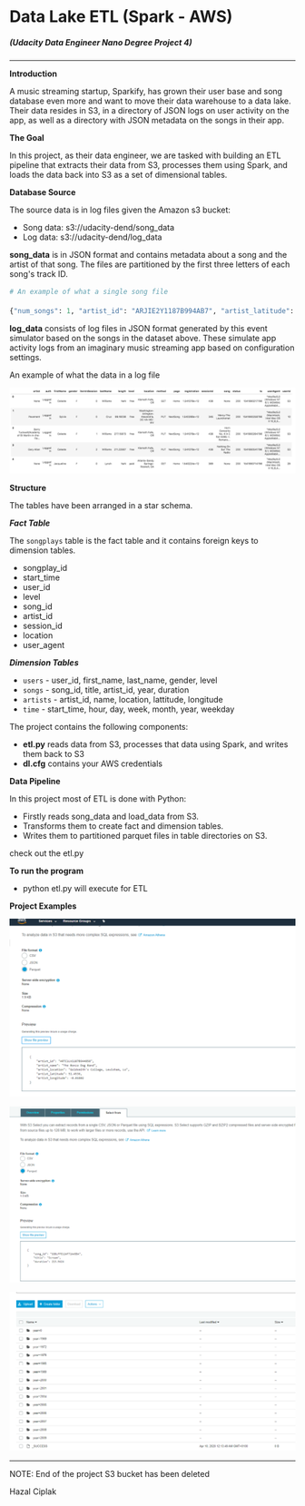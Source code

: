 # Data Lake ETL (Spark - AWS)

##### (Udacity Data Engineer Nano Degree Project 4)
---------------

**Introduction**


A music streaming startup, Sparkify, has grown their user base and song database even more and want to move their data warehouse to a data lake. Their data resides in S3, in a directory of JSON logs on user activity on the app, as well as a directory with JSON metadata on the songs in their app.



**The Goal**

In this project, as their data engineer, we are tasked with building an ETL pipeline that extracts their data from S3, processes them using Spark, and loads the data back into S3 as a set of dimensional tables. 

**Database Source**

The source data is in log files given the Amazon s3 bucket:

 - Song data: s3://udacity-dend/song_data
 - Log data: s3://udacity-dend/log_data

**song_data** is in JSON format and contains metadata about a song and the artist of that song. The files are partitioned by the first three letters of each song's track ID. 


 ``` python
# An example of what a single song file

{"num_songs": 1, "artist_id": "ARJIE2Y1187B994AB7", "artist_latitude": null, "artist_longitude": null, "artist_location": "", "artist_name": "Line Renaud", "song_id": "SOUPIRU12A6D4FA1E1", "title": "Der Kleine Dompfaff", "duration": 152.92036, "year": 0}
 ```

**log_data** consists of log files in JSON format generated by this event simulator based on the songs in the dataset above. These simulate app activity logs from an imaginary music streaming app based on configuration settings.

An example of what the data in a log file

![alt text](./log-data.png)

**Structure**

The tables have been arranged in a star schema.

***Fact Table***

The `songplays` table is the fact table and it contains foreign keys to dimension tables.
- songplay_id
- start_time
- user_id
- level
- song_id
- artist_id
- session_id
- location
- user_agent

***Dimension Tables***

- `users` - user_id, first_name, last_name, gender, level
- `songs` - song_id, title, artist_id, year, duration
- `artists` - artist_id, name, location, lattitude, longitude
- `time` - start_time, hour, day, week, month, year, weekday



The project contains the following components:

- **etl.py** reads data from S3, processes that data using Spark, and writes them back to S3
- **dl.cfg** contains your AWS credentials


**Data Pipeline** 

In this project most of ETL is done with Python:

- Firstly reads song_data and load_data from S3.
- Transforms them to create fact and dimension tables.
- Writes them to partitioned parquet files in table directories on S3.

check out the etl.py


**To run the program**

- python etl.py will execute for ETL

**Project Examples**

![alt text](./preview_artist_file.PNG)


![alt text](./preview_song_file.PNG)


![alt text](./song_data_year_partition.PNG)

-----
NOTE: End of the project S3 bucket has been deleted

Hazal Ciplak